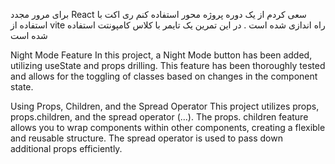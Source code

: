 برای مرور مجدد React سعی کردم از یک دوره پروژه محور استفاده کنم
ری اکت با استفاده از vite راه اندازی شده است
. در این تمرین یک تایمر با کلاس کامپونتت استفاده شده است

Night Mode Feature
In this project, a Night Mode button has been added, utilizing useState and props drilling.
This feature has been thoroughly tested and allows for the toggling of classes based on changes in the component state.

Using Props, Children, and the Spread Operator
This project utilizes props, props.children, and the spread operator (...). The props.
children feature allows you to wrap components within other components, creating a flexible and reusable structure.
The spread operator is used to pass down additional props efficiently.
